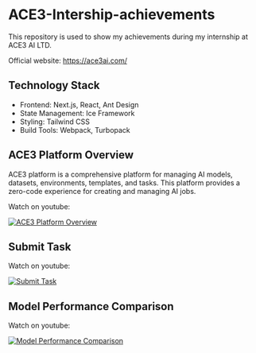 # ACE3-Intership-achievements
This repository is used to show my achievements during my internship at ACE3 AI LTD.

Official website: https://ace3ai.com/

## Technology Stack
- Frontend: Next.js, React, Ant Design
- State Management: Ice Framework
- Styling: Tailwind CSS
- Build Tools: Webpack, Turbopack

## ACE3 Platform Overview
ACE3 platform is a comprehensive platform for managing AI models, datasets, environments, templates, and tasks. This platform provides a zero-code experience for creating and managing AI jobs.

Watch on youtube:

[![ACE3 Platform Overview](https://img.youtube.com/vi/p9-PorpbBFY/hqdefault.jpg)](https://youtu.be/p9-PorpbBFY)

## Submit Task
Watch on youtube:

[![Submit Task](https://img.youtube.com/vi/AchDzHlfgb4/hqdefault.jpg)](https://www.youtube.com/watch?v=AchDzHlfgb4)

## Model Performance Comparison
Watch on youtube:

[![Model Performance Comparison](https://img.youtube.com/vi/OkXnQ__nvvo/hqdefault.jpg)](https://www.youtube.com/watch?v=OkXnQ__nvvo)